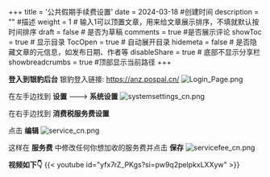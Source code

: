 +++
title = '公共假期手续费设置'
date = 2024-03-18 #创建时间
description = "" #描述
weight = 1 # 输入1可以顶置文章，用来给文章展示排序，不填就默认按时间排序
draft = false # 是否为草稿
comments = true #是否展示评论
showToc = true # 显示目录
TocOpen = true # 自动展开目录
hidemeta = false # 是否隐藏文章的元信息，如发布日期、作者等
disableShare = true # 底部不显示分享栏
showbreadcrumbs = true #顶部显示当前路径
+++

**登入到银豹后台**
银豹登入链接: https://anz.pospal.cn/
![Login_Page.png](/img/Login_Page.png)

在左手边找到 **设置**  ---> **系统设置**
![systemsettings_cn.png](/img/systemsettings_cn.png)

在右手边找到 **消费税服务费设置**

点击 **编辑** 
![service_cn.png](/img/service_cn.png)


这样在 **服务费** 中修改任何你想加收的服务费并点击 **保存**
![servicefee_cn.png](/img/servicefee_cn.png)

**视频如下👇**
{{< youtube id="yfx7rZ_PKgs?si=pw9q2pelpkxLXXyw" >}}